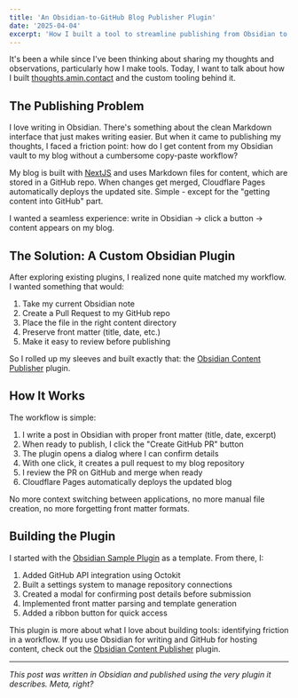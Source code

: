 ```yaml
---
title: 'An Obsidian-to-GitHub Blog Publisher Plugin' 
date: '2025-04-04' 
excerpt: 'How I built a tool to streamline publishing from Obsidian to my blog'
---
```



It's been a while since I've been thinking about sharing my thoughts and observations, particularly how I make tools. Today, I want to talk about how I built [thoughts.amin.contact](https://thoughts.amin.contact/) and the custom tooling behind it.

## The Publishing Problem

I love writing in Obsidian. There's something about the clean Markdown interface that just makes writing easier. But when it came to publishing my thoughts, I faced a friction point: how do I get content from my Obsidian vault to my blog without a cumbersome copy-paste workflow?

My blog is built with [NextJS](https://nextjs.org/) and uses Markdown files for content, which are stored in a GitHub repo. When changes get merged, Cloudflare Pages automatically deploys the updated site. Simple - except for the "getting content into GitHub" part.

I wanted a seamless experience: write in Obsidian → click a button → content appears on my blog.

## The Solution: A Custom Obsidian Plugin

After exploring existing plugins, I realized none quite matched my workflow. I wanted something that would:

1. Take my current Obsidian note
2. Create a Pull Request to my GitHub repo
3. Place the file in the right content directory
4. Preserve front matter (title, date, etc.)
5. Make it easy to review before publishing

So I rolled up my sleeves and built exactly that: the [Obsidian Content Publisher](https://github.com/AminKhorramii/obsidian-content-publisher) plugin.

## How It Works

The workflow is simple:

1. I write a post in Obsidian with proper front matter (title, date, excerpt)
2. When ready to publish, I click the "Create GitHub PR" button
3. The plugin opens a dialog where I can confirm details
4. With one click, it creates a pull request to my blog repository
5. I review the PR on GitHub and merge when ready
6. Cloudflare Pages automatically deploys the updated blog

No more context switching between applications, no more manual file creation, no more forgetting front matter formats.

## Building the Plugin

I started with the [Obsidian Sample Plugin](https://github.com/obsidianmd/obsidian-sample-plugin) as a template. From there, I:

1. Added GitHub API integration using Octokit
2. Built a settings system to manage repository connections
3. Created a modal for confirming post details before submission
4. Implemented front matter parsing and template generation
5. Added a ribbon button for quick access


This plugin is more about what I love about building tools: identifying friction in a workflow. If you use Obsidian for writing and GitHub for hosting content, check out the [Obsidian Content Publisher](https://github.com/AminKhorramii/obsidian-content-publisher) plugin.

---

_This post was written in Obsidian and published using the very plugin it describes. Meta, right?_
